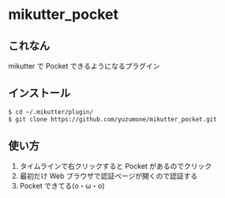 # mikutter_pocket
## これなん
mikutter で Pocket できるようになるプラグイン

## インストール
```sh
$ cd ~/.mikutter/plugin/
$ git clone https://github.com/yuzumone/mikutter_pocket.git
```

## 使い方
1. タイムラインで右クリックすると Pocket があるのでクリック
2. 最初だけ Web ブラウザで認証ページが開くので認証する
3. Pocket できてる(o・ω・o)
